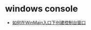 # windows console

* [如何在WinMain入口下创建控制台窗口](https://blog.csdn.net/shongbee2/article/details/103944403)
